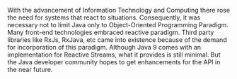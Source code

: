 With the advancement of Information Technology and Computing there rose the need for systems that react to situations. Consequently, it was necessary not to limit Java only to Object-Oriented Programming Paradigm. Many front-end technologies embraced reactive paradigm. Third party libraries like RxJs, RxJava, etc came into existence because of the demand for incorporation of this paradigm. Although Java 9 comes with an implementation for Reactive Streams, what it provides is still minimal. But the Java developer community hopes to get enhancements for the API in the near future.

